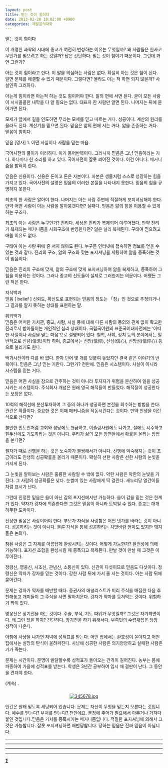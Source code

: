 ```yaml
---
layout: post
title: 믿는 것이 힘이다
date: 2013-02-28 18:02:00 +0900
categories: 깨달음의대화
---
```


  


믿는 것이 힘이다 


  


이 개명한 과학의 시대에 종교가 여전히 번성하는 이유는 무엇일까? 왜 사람들은 한사코 무언가를 믿으려고 하는 것일까? 답은 간단하다. 믿는 것이 힘이기 때문이다. 그런데 과연 그런가? 


  


아는 것이 힘이라고 한다. 이 말을 의심하는 사람은 없다. 확실히 아는 것은 힘이 된다. 알면 문제를 해결할 수 있기 때문이다. 그렇다면? 몰라도 아는 척 하면 되지 않을까? 사실인즉 그러하다. 


  


아는게 힘이라면 아는척 하는 것도 힘이어야 한다. 앎의 편에 서면 된다. 굳이 모든 사람이 시시콜콜한 내막을 다 알 필요는 없다. 대표자 한 사람만 알면 된다. 나머지는 뒤에 묻어가면 된다. 


  


모세가 앞에서 길을 인도하면 무리는 모세를 믿고 따르는 거다. 성공이다. 계산의 원리를 몰라도 된다. 계산기를 믿으면 된다. 믿음은 앎의 편에 서는 거다. 앎을 존중하는 거다. 믿음이 힘이다. 


  


믿음 [명사] 1. 어떤 사실이나 사람을 믿는 마음.


  


국어사전의 풀이가 이러하다. 이거 동어반복이다. 그러니까 믿음은 그냥 믿음이라는 거다. 하나마나 한 소리를 하고 있다. 국어사전이 잘못 씌어진 것이다. 이건 아니다. 메커니즘을 밝혀야 한다.


  


믿음은 신용이다. 신용은 돈이고 돈은 자본이다. 자본은 생물처럼 스스로 성장하는 힘을 가지고 있다. 국어사전의 설명은 믿음의 이러한 본질을 나타내지 못한다. 믿음의 힘을 규명하지 못한다.


  


최초의 한 사람은 알아야 한다. 나머지는 아는 사람 주변에 적절하게 포지셔닝해야 한다. 만약 어떤 사람이 아는 사람을 깔아뭉갠다면? 실패다. 믿음은 앎의 힘을 이용할 수 있게 하는 구조다.


  


최초의 아는 사람은 누구인가? 진리다. 세상은 진리가 복제되어 이루어졌다. 만약 진리가 복제되는 메커니즘을 사회구조에 반영한다면? 앎은 널리 복제된다. 구태여 믿으려고 애쓸 이유도 없다.


  


구태여 아는 사람 뒤에 줄 서지 않아도 된다. 누구든 인터넷에 접속하면 정보를 얻을 수 있는 것과 같다. 진리의 구조, 앎의 구조와 맞는 포지셔닝을 세팅하여 앎을 증폭하는 것이 믿음이다.


  


믿음은 진리의 구조에 맞게, 앎의 구조에 맞게 포지셔닝하여 앎을 복제하고, 증폭하여 그 힘을 이용하는 것이다. 그러나 종교의 신도들이 실제로 그러한지는 의문이다. 어쨌든 그런 척은 한다. 


  


지식백과  
믿음 [ belief ] 신뢰도, 확신도로 표현되는 믿음의 정도는 「참」인 것으로 추정되거나 그 결과를 알지 못하는 상태를 표현하는 말. 


  


위키백과   
믿음은 어떠한 가치관, 종교, 사람, 사실 등에 대해 다른 사람의 동의와 관계 없이 확고한 진리로서 받아들이는 개인적인 심리 상태이다. 국립국어원의 표준국어대사전에는 ‘어떠한 사실이나 사람을 믿는 마음’으로 설명되어 있다. 철학, 사회, 정치 등의 분야에서는 일반적으로 신념(信念)이라 하며, 종교에서는 신앙(信仰), 신심(信心), 신앙심(信仰心) 등으로 불리기도 한다. 


  


백과사전이라 다를 바 없다. 한자 단어 몇 개를 덧붙여 놓았지만 결국 같은 이야기의 반복이다. 믿음은 그냥 믿는 거란다. 그런가? 천만에. 믿음은 시스템이다. 사실이 아니라 시스템을 믿는 거다. 


  


믿음은 어떤 사실을 참으로 간주하는 것이 아니라 투자자가 위험을 분산하여 일을 성공시키는 시스템이다. 주식회사 개념은 원래 영국 해적들이 만들었다. 해적질이 성공한다는 보장은 없다.


  


10척의 해적선에 분산투자하여 그 중의 하나가 성공하면 본전을 회수하는 방법을 쓴다. 관건은 확률이다. 중요한 것은 이때 매커니즘을 작동시킨다는 것이다. 만약 인생을 이런 식으로 산다면?


  


불안한 인도인처럼 교회와 성당에도 헌금하고, 이슬람사원에도 나가고, 절에도 시주하고 힌두신에도 기도하라는 것은 아니다. 우리가 삶의 모든 장면들에서 확률을 올리는 방법을 쓴다면?


  


필자가 때로 선행을 하는 것은 노숙자가 불쌍해서가 아니다. 선행에 익숙해지는 것이 조금이라도 인생의 성공확률을 올리기 때문이다. 확실히 선한 사람은 선한 사람의 눈빛을 가지게 된다. 


  


그 눈빛을 알아보는 사람은 훌륭한 사람일 수 밖에 없다. 악한 사람은 악한의 눈빛을 가진다. 그 사람의 성공확률은 낮다. 눈썰미 있는 사람에게 딱 걸린다. 새누리당 얼간이들처럼 표시가 난다.


  


그런데 진정한 믿음은 을이 아닌 갑의 포지션에서만 가능하다. 을이 갑을 믿는 것은 한계가 있다. 약자가 강자에 의존한다면 그것은 믿음이 아니라 도박일 수 있다. 종교는 대개 허무한 도박이다.


  


진정한 믿음은 사랑이어야 한다. 부모가 자식을 사랑함은 어떤 댓가를 바라는 것이 아니다. 성공하려는 것이 아니다. 물론 자식을 통해 성공하려는 치맛바람 엄마도 있지만 돼지들은 논외다.


  


참된 사랑은 그 자체를 아름답게 완성시키는 것이다. 어떻게 가능한가? 완전성에 의해 가능하다. 포지션 조합을 완성시킬 때 증폭되고 복제된다. 만날 것이 만날 때 그것은 이루어진다. 


  


정령신, 영웅신, 시조신, 관념신, 소통신이 있다. 신관이 다섯이므로 믿음도 다섯이다. 정령신은 약자가 강자를 믿는 것이다. 강한 사람 뒤에 가서 줄 서는 것이다. 아는 사람 뒤에 묻어간다. 


  


문제는 강자가 약자를 배반할 때다. 증권사의 애널리스트가 미리 주식을 매집한 다음 추천해놓고 개미들이 그 주식을 사면 팔아치운다. 강자가 약자를 등쳐먹는 것이다. 위험하기 짝이 없다. 


  


영웅신은 장기전을 하는 것이다. 주술, 부적, 기도 따위가 무엇일까? 그것은 자기최면이다. 왜 그런 짓을 하지? 간단하다. 장기전을 하기 위해서다. 부족민의 수렵채집은 당장 성적이 나온다. 


  


아침에 사냥을 나가면 저녁에 성적표를 받는다. 어떤 집에서는 환호성이 쏟아지고 어떤 집에서는 실망의 탄식이 울려퍼진다. 사냥에 성공한 사람은 의기양양하고 실패한 사람은 기가 죽는다.


  


문제는 시간이다. 문명이 발달할수록 성적표가 돌아오는 간격이 길어진다. 농부는 봄에 파종하여 가을에 성적표를 받는다. 학생은 3년간 공부하여 입시 때 결판이 난다. 그 동안을 견뎌야 한다.


  


(계속) . 


  






 ###


  




<p align="center">
  <a href="?mid=DonOh"><img alt="345678.jpg" src="assets/attach/images/198/727/315/55.JPG" /> <br /></a>
</p>

 인간은 원래 믿도록 세팅되어 있습니다. 문제는 자신이 무엇을 믿는지 모른다는 것입니다. 예수를 믿는다? 부처를 믿는다? 천만에요. 문장에 주어가 필요해서 아무거나 가져다 붙인 것입니다.믿음은 가치를 증폭시키는 메커니즘입니다. 적절한 포지셔닝에 의해서 그것은 가능합니다. 잘못 포지셔닝하면 배반당합니다. 당하는 믿음은 진짜 믿음이 아닙니다. 



****

****

****

****

**∑**
